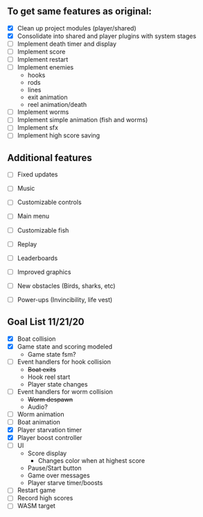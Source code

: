 ## To get same features as original:

- [x]  Clean up project modules (player/shared)
- [x]  Consolidate into shared and player plugins with system stages
- [ ]  Implement death timer and display
- [ ]  Implement score
- [ ]  Implement restart
- [ ]  Implement enemies
   * hooks
   * rods
   * lines
   * exit animation
   * reel animation/death
- [ ]  Implement worms
- [ ]  Implement simple animation (fish and worms)
- [ ]  Implement sfx
- [ ]  Implement high score saving

## Additional features

- [ ]  Fixed updates
- [ ]  Music
- [ ]  Customizable controls
- [ ]  Main menu
- [ ]  Customizable fish
- [ ]  Replay
- [ ]  Leaderboards
- [ ]  Improved graphics
- [ ]  New obstacles (Birds, sharks, etc)
- [ ]  Power-ups (Invincibility, life vest)


## Goal List 11/21/20
- [x] Boat collision
- [x] Game state and scoring modeled
  * Game state fsm?
- [ ] Event handlers for hook collision
  * ~~Boat exits~~
  * Hook reel start
  * Player state changes
- [ ] Event handlers for worm collision
  * ~~Worm despawn~~
  * Audio?
- [ ] Worm animation
- [ ] Boat animation
- [x] Player starvation timer
- [x] Player boost controller
- [ ] UI
  * Score display
    * Changes color when at highest score
  * Pause/Start button
  * Game over messages
  * Player starve timer/boosts
- [ ] Restart game
- [ ] Record high scores
- [ ] WASM target
